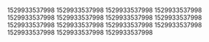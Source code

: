 1529933537998
1529933537998
1529933537998
1529933537998
1529933537998
1529933537998
1529933537998
1529933537998
1529933537998
1529933537998
1529933537998
1529933537998
1529933537998
1529933537998
1529933537998